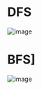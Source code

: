 # DFS

![image](https://github.com/friendlyantz/puzzles-and-challanges/assets/70934030/e0b22a9c-6416-477c-a791-3b0e55bb221d)

# BFS]

![image](https://github.com/friendlyantz/puzzles-and-challanges/assets/70934030/e70e5359-52ab-4911-99ad-215aaca88f35)
